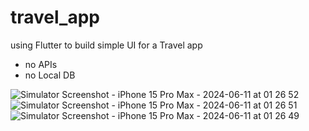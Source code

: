 # travel_app

using Flutter to build simple UI for a Travel app
- no APIs 
- no Local DB


![Simulator Screenshot - iPhone 15 Pro Max - 2024-06-11 at 01 26 52](https://github.com/kururu-abdo/travel_app_UI/assets/45058799/a439d050-76b2-4d6c-bfd7-ee5e584950d7)
![Simulator Screenshot - iPhone 15 Pro Max - 2024-06-11 at 01 26 51](https://github.com/kururu-abdo/travel_app_UI/assets/45058799/de13b3a6-d304-4478-84a0-4547390dd1f0)
![Simulator Screenshot - iPhone 15 Pro Max - 2024-06-11 at 01 26 49](https://github.com/kururu-abdo/travel_app_UI/assets/45058799/81955536-be90-4e85-8d99-482c8568ce9d)
